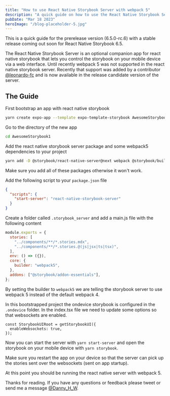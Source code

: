 ```yaml
---
title: "How to use React Native Storybook Server with webpack 5"
description: "A quick guide on how to use the React Native Storybook Server beta with webpack 5"
pubDate: "Mar 18 2023"
heroImage: "/blog-placeholder-5.jpg"
---
```


This is a quick guide for the prerelease version (6.5.0-rc.6) with a stable release coming out soon for React Native Storybook 6.5.

The React Native Storybook Server is an optional companion app for react native storybook that lets you control the storybook on your mobile device via a web interface.
Until recently webpack 5 was not supported in the react native storybook server. Recently that support was added by a contributor [@leonardo-fc](https://github.com/leonardo-fc) and is now available in the release candidate version of the server.

## The Guide

First bootstrap an app with react native storybook

```sh
yarn create expo-app --template expo-template-storybook AwesomeStorybook1
```

Go to the directory of the new app

```sh
cd AwesomeStorybook1
```

Add the react native storybook server package and some webpack5 dependencies to your project

```sh
yarn add -D @storybook/react-native-server@next webpack @storybook/builder-webpack5 @storybook/manager-webpack5
```

Make sure you add all of these packages otherwise it won't work.

Add the following script to your `package.json` file

```json
{
  "scripts": {
    "start-server": "react-native-storybook-server"
  }
}
```

Create a folder called `.storybook_server` and add a main.js file with the following content

```js
module.exports = {
  stories: [
    "../components/**/*.stories.mdx",
    "../components/**/*.stories.@(js|jsx|ts|tsx)",
  ],
  env: () => ({}),
  core: {
    builder: "webpack5",
  },
  addons: ["@storybook/addon-essentials"],
};
```

By setting the builder to `webpack5` we are telling the storybook server to use webpack 5 instead of the default webpack 4.

In this bootstrapped project the ondevice storybook is configured in the `.ondevice` folder.
In the index.tsx file we need to update some options so that websockets are enabled.

```tsx
const StorybookUIRoot = getStorybookUI({
  enableWebsockets: true,
});
```

Now you can start the server with `yarn start-server` and open the storybook on your mobile device with `yarn storybook`.

Make sure you restart the app on your device so that the server can pick up the stories sent over the websockets (sent on app startup).

At this point you should be running the react native server with webpack 5.

Thanks for reading. If you have any questions or feedback please tweet or send me a message [@Danny_H_W](https://twitter.com/Danny_H_W).
